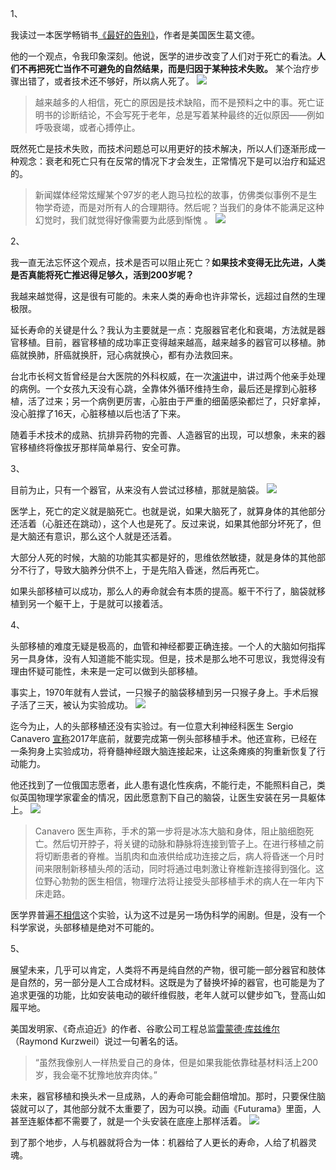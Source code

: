 1、

我读过一本医学畅销书[《最好的告别》](http://www.ruanyifeng.com/blog/2016/03/death.html)，作者是美国医生葛文德。

他的一个观点，令我印象深刻。他说，医学的进步改变了人们对于死亡的看法。**人们不再把死亡当作不可避免的自然结果，而是归因于某种技术失败。** 某个治疗步骤出错了，或者技术还不够好，所以病人死了。
![](../images/bg2017101201.jpg)

>越来越多的人相信，死亡的原因是技术缺陷，而不是预料之中的事。死亡证明书的诊断结论，不会写死于老年，总是写着某种最终的近似原因——例如呼吸衰竭，或者心搏停止。

既然死亡是技术失败，而技术问题总可以用更好的技术解决，所以人们逐渐形成一种观念：衰老和死亡只有在反常的情况下才会发生，正常情况下是可以治疗和延迟的。

>新闻媒体经常炫耀某个97岁的老人跑马拉松的故事，仿佛类似事例不是生物学奇迹，而是对所有人的合理期待。然后呢？当我们的身体不能满足这种幻觉时，我们就觉得好像需要为此感到惭愧 。
![](../images/bg2017101202.jpg)

2、

我一直无法忘怀这个观点，技术是否可以阻止死亡？**如果技术变得无比先进，人类是否真能将死亡推迟得足够久，活到200岁呢？**

我越来越觉得，这是很有可能的。未来人类的寿命也许非常长，远超过自然的生理极限。

延长寿命的关键是什么？我认为主要就是一点：克服器官老化和衰竭，方法就是器官移植。目前，器官移植的成功率正变得越来越高，越来越多的器官可以移植。肺癌就换肺，肝癌就换肝，冠心病就换心，都有办法救回来。


台北市长柯文哲曾经是台大医院的外科权威，在一次[演讲](http://www.ruanyifeng.com/blog/2013/11/ko_wen-je.html)中，讲过两个他亲手处理的病例。一个女孩九天没有心跳，全靠体外循环维持生命，最后还是撑到心脏移植，活了过来；另一个病例更厉害，心脏由于严重的细菌感染都烂了，只好拿掉，没心脏撑了16天，心脏移植以后也活了下来。


随着手术技术的成熟、抗排异药物的完善、人造器官的出现，可以想象，未来的器官移植终将像拔牙那样简单易行、安全可靠。

3、

目前为止，只有一个器官，从来没有人尝试过移植，那就是脑袋。
![](../images/bg2017101203.jpg)

医学上，死亡的定义就是脑死亡。也就是说，如果大脑死了，就算身体的其他部分还活着（心脏还在跳动），这个人也是死了。反过来说，如果其他部分坏死了，但是大脑还有意识，那么这个人就是还活着。

大部分人死的时候，大脑的功能其实都是好的，思维依然敏捷，就是身体的其他部分不行了，导致大脑养分供不上，于是先陷入昏迷，然后再死亡。

如果头部移植可以成功，那么人的寿命就会有本质的提高。躯干不行了，脑袋就移植到另一个躯干上，于是就可以接着活。

4、

头部移植的难度无疑是极高的，血管和神经都要正确连接。一个人的大脑如何指挥另一具身体，没有人知道能不能实现。但是，技术是那么地不可思议，我觉得没有理由怀疑可能性，未来是一定可以做到头部移植。

事实上，1970年就有人尝试，一只猴子的脑袋移植到另一只猴子身上。手术后猴子活了三天，被认为实验成功。
![](../images/bg2017101204.jpg)

迄今为止，人的头部移植还没有实验过。有一位意大利神经科医生 Sergio Canavero [宣称](http://www.sohu.com/a/194647074_114760)2017年底前，就要完成第一例头部移植手术。他还宣称，已经在一条狗身上实验成功，将脊髓神经跟大脑连接起来，让这条瘫痪的狗重新恢复了行动能力。

他还找到了一位俄国志愿者，此人患有退化性疾病，不能行走，不能照料自己，类似英国物理学家霍金的情况，因此愿意割下自己的脑袋，让医生安装在另一具躯体上。
![](../images/bg2017101205.jpg)

>Canavero 医生声称，手术的第一步将是冰冻大脑和身体，阻止脑细胞死亡。然后切开脖子，将关键的动脉和静脉将连接到管子上。在进行移植之前将切断患者的脊椎。当肌肉和血液供给成功连接之后，病人将昏迷一个月时间来限制新移植头颅的活动，同时将通过电刺激让脊椎新连接得到强化。这位野心勃勃的医生相信，物理疗法将让接受头部移植手术的病人在一年内下床走路。

医学界普遍[不相信](http://www.sohu.com/a/137293169_354973)这个实验，认为这不过是另一场伪科学的闹剧。但是，没有一个科学家说，头部移植是绝对不可能的。

5、

展望未来，几乎可以肯定，人类将不再是纯自然的产物，很可能一部分器官和肢体是自然的，另一部分是人工合成材料。这既是为了替换坏掉的器官，也可能是为了追求更强的功能，比如安装电动的碳纤维假肢，老年人就可以健步如飞，登高山如履平地。

美国发明家、《奇点迫近》的作者、谷歌公司工程总监[雷蒙德·库兹维尔](https://zh.wikipedia.org/wiki/%E9%9B%B7%E8%92%99%E5%BE%B7%C2%B7%E5%BA%93%E8%8C%A8%E9%AD%8F%E5%B0%94)（Raymond Kurzweil）说过一句著名的话。

>“虽然我像别人一样热爱自己的身体，但是如果我能依靠硅基材料活上200岁，我会毫不犹豫地放弃肉体。”

未来，器官移植和换头术一旦成熟，人的寿命可能会翻倍增加。那时，只要保住脑袋就可以了，其他部分就不太重要了，因为可以换。动画《Futurama》里面，人甚至连躯体都不需要了，就是一个头安装在底座上那样活着。
![](../images/bg2017101206.jpg)

到了那个地步，人与机器就将合为一体：机器给了人更长的寿命，人给了机器灵魂。

